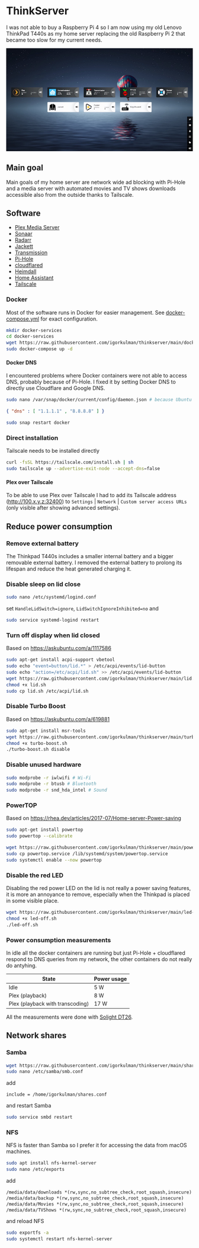 # ThinkServer

I was not able to buy a Raspberry Pi 4 so I am now using my old Lenovo ThinkPad T440s as my home server replacing the old Raspberry Pi 2 that became too slow for my current needs.

![Dashboard](Heimdall.jpg)

## Main goal

Main goals of my home server are network wide ad blocking with Pi-Hole and a media server with automated movies and TV shows downloads accessible also from the outside thanks to Tailscale.

## Software

- [Plex Media Server](https://www.plex.tv/)
- [Sonaar](https://sonarr.tv/)
- [Radarr](https://radarr.video/)
- [Jackett](https://github.com/Jackett/Jackett)
- [Transmission](https://transmissionbt.com/)
- [Pi-Hole](https://pi-hole.net/)
- [cloudflared](https://docs.pi-hole.net/guides/dns/cloudflared/)
- [Heimdall](https://heimdall.site/)
- [Home Assistant](https://www.home-assistant.io/)
- [Tailscale](https://tailscale.com/)

### Docker

Most of the software runs in Docker for easier management. See [docker-compose.yml](https://github.com/igorkulman/thinkserver/blob/main/docker-compose.yml) for exact configuration.

```bash
mkdir docker-services
cd docker-services
wget https://raw.githubusercontent.com/igorkulman/thinkserver/main/docker-compose.yml
sudo docker-compose up -d
```

#### Docker DNS

I encountered problems where Docker containers were not able to access DNS, probably because of Pi-Hole. I fixed it by setting Docker DNS to directly use Cloudflare and Google DNS.

```bash
sudo nano /var/snap/docker/current/config/daemon.json # because Ubuntu Server
```

```json
{ "dns" : [ "1.1.1.1" , "8.8.8.8" ] }
```

```bash
sudo snap restart docker
```

### Direct installation

Tailscale needs to be installed directly

```bash
curl -fsSL https://tailscale.com/install.sh | sh
sudo tailscale up --advertise-exit-node --accept-dns=false
```

#### Plex over Tailscale

To be able to use Plex over Tailscale I had to add its Tailscale address (http://100.x.y.z:32400) to `Settings` | `Network` | `Custom server access URLs` (only visible after showing advanced settings).

## Reduce power consumption

### Remove external battery

The Thinkpad T440s includes a smaller internal battery and a bigger removable external battery. I removed the external battery to prolong its lifespan and reduce the heat generated charging it.

### Disable sleep on lid close

```bash
sudo nano /etc/systemd/logind.conf
```

set `HandleLidSwitch=ignore`, `LidSwitchIgnoreInhibited=no` and 

```bash
sudo service systemd-logind restart
```

### Turn off display when lid closed

Based on https://askubuntu.com/a/1117586

```bash
sudo apt-get install acpi-support vbetool
sudo echo "event=button/lid.*" > /etc/acpi/events/lid-button
sudo echo "action=/etc/acpi/lid.sh" >> /etc/acpi/events/lid-button
wget https://raw.githubusercontent.com/igorkulman/thinkserver/main/lid.sh
chmod +x lid.sh
sudo cp lid.sh /etc/acpi/lid.sh
```

### Disable Turbo Boost

Based on https://askubuntu.com/a/619881

```bash
sudo apt-get install msr-tools
wget https://raw.githubusercontent.com/igorkulman/thinkserver/main/turbo-boost.sh
chmod +x turbo-boost.sh
./turbo-boost.sh disable
```

### Disable unused hardware

```bash
sudo modprobe -r iwlwifi # Wi-Fi
sudo modprobe -r btusb # Bluetooth
sudo modprobe -r snd_hda_intel # Sound
```

### PowerTOP

Based on https://rhea.dev/articles/2017-07/Home-server-Power-saving

```bash
sudo apt-get install powertop
sudo powertop --calibrate
```

```bash
wget https://raw.githubusercontent.com/igorkulman/thinkserver/main/powertop.service
sudo cp powertop.service /lib/systemd/system/powertop.service
sudo systemctl enable --now powertop
```

### Disable the red LED

Disabling the red power LED on the lid is not really a power saving features, it is more an annoyance to remove, especially when the Thinkpad is placed in some visible place.

```bash
wget https://raw.githubusercontent.com/igorkulman/thinkserver/main/led-off.sh
chmod +x led-off.sh
./led-off.sh
```

### Power consumption measurements

In idle all the docker containers are running but just Pi-Hole + cloudflared respond to DNS queries from my network, the other containers do not really do antyhing.

| State 							| Power usage 		|
| ---- 								| ----------------- |
| Idle 								|              	5 W |
| Plex (playback) 					|               8 W |
| Plex (playback with transcoding)  |              17 W |

All the measurements were done with [Solight DT26](https://www.solight.cz/en/detailsklk.aspx?sklk_id=1RS1000201).

## Network shares

### Samba

```bash
wget https://raw.githubusercontent.com/igorkulman/thinkserver/main/shares.conf
sudo nano /etc/samba/smb.conf
```
add

```
include = /home/igorkulman/shares.conf
```

and restart Samba

```bash
sudo service smbd restart
```

### NFS

NFS is faster than Samba so I prefer it for accessing the data from macOS machines.

```bash
sudo apt install nfs-kernel-server
sudo nano /etc/exports
```

add

```
/media/data/downloads *(rw,sync,no_subtree_check,root_squash,insecure)
/media/data/backup *(rw,sync,no_subtree_check,root_squash,insecure)
/media/data/Movies *(rw,sync,no_subtree_check,root_squash,insecure)
/media/data/TVShows *(rw,sync,no_subtree_check,root_squash,insecure)
```

and reload NFS

```bash
sudo exportfs -a
sudo systemctl restart nfs-kernel-server
```